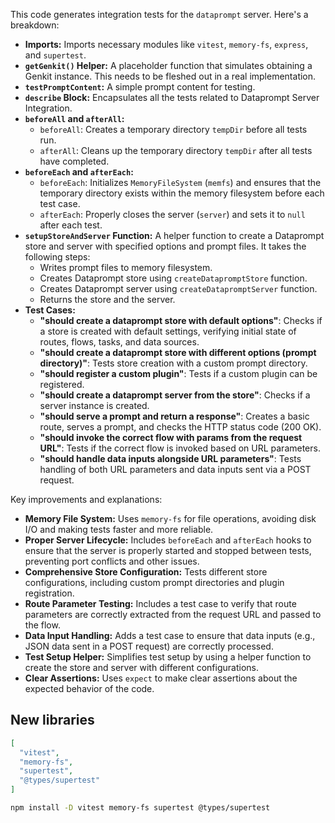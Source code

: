 This code generates integration tests for the `dataprompt` server. Here's a breakdown:

*   **Imports:** Imports necessary modules like `vitest`, `memory-fs`, `express`, and `supertest`.
*   **`getGenkit()` Helper:** A placeholder function that simulates obtaining a Genkit instance.  This needs to be fleshed out in a real implementation.
*   **`testPromptContent`:** A simple prompt content for testing.
*   **`describe` Block:**  Encapsulates all the tests related to Dataprompt Server Integration.
*   **`beforeAll` and `afterAll`:**
    *   `beforeAll`: Creates a temporary directory `tempDir` before all tests run.
    *   `afterAll`: Cleans up the temporary directory `tempDir` after all tests have completed.
*   **`beforeEach` and `afterEach`:**
    *   `beforeEach`: Initializes `MemoryFileSystem` (`memfs`) and ensures that the temporary directory exists within the memory filesystem before each test case.
    *   `afterEach`: Properly closes the server (`server`) and sets it to `null` after each test.
*   **`setupStoreAndServer` Function:** A helper function to create a Dataprompt store and server with specified options and prompt files. It takes the following steps:
    *   Writes prompt files to memory filesystem.
    *   Creates Dataprompt store using `createDatapromptStore` function.
    *   Creates Dataprompt server using `createDatapromptServer` function.
    *   Returns the store and the server.
*   **Test Cases:**
    *   **"should create a dataprompt store with default options"**: Checks if a store is created with default settings, verifying initial state of routes, flows, tasks, and data sources.
    *   **"should create a dataprompt store with different options (prompt directory)"**:  Tests store creation with a custom prompt directory.
    *   **"should register a custom plugin"**: Tests if a custom plugin can be registered.
    *   **"should create a dataprompt server from the store"**: Checks if a server instance is created.
    *   **"should serve a prompt and return a response"**: Creates a basic route, serves a prompt, and checks the HTTP status code (200 OK).
    *   **"should invoke the correct flow with params from the request URL"**: Tests if the correct flow is invoked based on URL parameters.
    *   **"should handle data inputs alongside URL parameters"**: Tests handling of both URL parameters and data inputs sent via a POST request.

Key improvements and explanations:

*   **Memory File System:** Uses `memory-fs` for file operations, avoiding disk I/O and making tests faster and more reliable.
*   **Proper Server Lifecycle:** Includes `beforeEach` and `afterEach` hooks to ensure that the server is properly started and stopped between tests, preventing port conflicts and other issues.
*   **Comprehensive Store Configuration:**  Tests different store configurations, including custom prompt directories and plugin registration.
*   **Route Parameter Testing:** Includes a test case to verify that route parameters are correctly extracted from the request URL and passed to the flow.
*   **Data Input Handling:**  Adds a test case to ensure that data inputs (e.g., JSON data sent in a POST request) are correctly processed.
*   **Test Setup Helper:** Simplifies test setup by using a helper function to create the store and server with different configurations.
*   **Clear Assertions:**  Uses `expect` to make clear assertions about the expected behavior of the code.

## New libraries

```json
[
  "vitest",
  "memory-fs",
  "supertest",
  "@types/supertest"
]
```

```bash
npm install -D vitest memory-fs supertest @types/supertest
```
